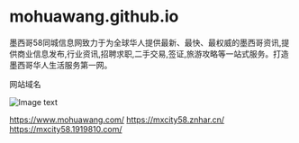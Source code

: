 # mohuawang.github.io


墨西哥58同城信息网致力于为全球华人提供最新、最快、最权威的墨西哥资讯,提供商业信息发布,行业资讯,招聘求职,二手交易,签证,旅游攻略等一站式服务。打造墨西哥华人生活服务第一网。

网站域名

![Image text](https://imgur.com/b2876fa7-2e68-4eab-9f05-38dabfebc015)

https://www.mohuawang.com/
https://mxcity58.znhar.cn/
https://mxcity58.1919810.com/


